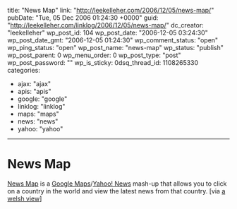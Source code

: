 title: "News Map"
link: "http://leekelleher.com/2006/12/05/news-map/"
pubDate: "Tue, 05 Dec 2006 01:24:30 +0000"
guid: "http://leekelleher.com/linklog/2006/12/05/news-map/"
dc_creator: "leekelleher"
wp_post_id: 104
wp_post_date: "2006-12-05 03:24:30"
wp_post_date_gmt: "2006-12-05 01:24:30"
wp_comment_status: "open"
wp_ping_status: "open"
wp_post_name: "news-map"
wp_status: "publish"
wp_post_parent: 0
wp_menu_order: 0
wp_post_type: "post"
wp_post_password: ""
wp_is_sticky: 0dsq_thread_id: 1108265330
categories:
  - ajax: "ajax"
  - apis: "apis"
  - google: "google"
  - linklog: "linklog"
  - maps: "maps"
  - news: "news"
  - yahoo: "yahoo"

---

# News Map

<a href="http://muti.co.za/static/newsmap.html" >News Map</a> is a <a href="http://maps.google.co.uk/">Google Maps</a>/<a href="http://uk.news.yahoo.com/">Yahoo! News</a> mash-up that allows you to click on a country in the world and view the latest news from that country. [via <a href="http://xo.typepad.com/blog/2006/12/news_map.html">a welsh view</a>]